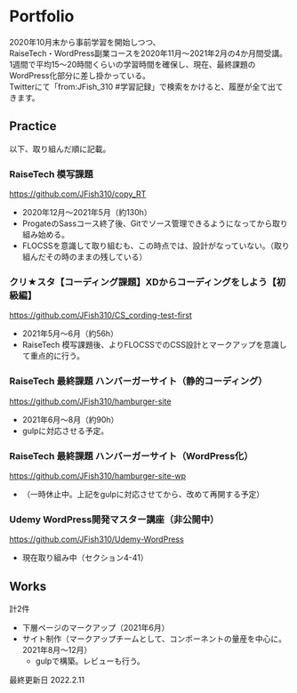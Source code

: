# Portfolio
2020年10月末から事前学習を開始しつつ、  
RaiseTech・WordPress副業コースを2020年11月～2021年2月の4か月間受講。  
1週間で平均15～20時間くらいの学習時間を確保し、現在、最終課題のWordPress化部分に差し掛かっている。  
Twitterにて「from:JFish_310 #学習記録」で検索をかけると、履歴が全て出てきます。


## Practice
以下、取り組んだ順に記載。

### RaiseTech 模写課題
https://github.com/JFish310/copy_RT
- 2020年12月～2021年5月（約130h）
- ProgateのSassコース終了後、Gitでソース管理できるようになってから取り組み始める。
- FLOCSSを意識して取り組むも、この時点では、設計がなっていない。（取り組んだその時のままの残している）

### クリ★スタ【コーディング課題】XDからコーディングをしよう【初級編】
https://github.com/JFish310/CS_cording-test-first
- 2021年5月～6月（約56h）
- RaiseTech 模写課題後、よりFLOCSSでのCSS設計とマークアップを意識して重点的に行う。

### RaiseTech 最終課題 ハンバーガーサイト（静的コーディング）
https://github.com/JFish310/hamburger-site
- 2021年6月～8月（約90h）
- gulpに対応させる予定。

### RaiseTech 最終課題 ハンバーガーサイト（WordPress化）
https://github.com/JFish310/hamburger-site-wp
- （一時休止中。上記をgulpに対応させてから、改めて再開する予定）

### Udemy WordPress開発マスター講座（非公開中）
https://github.com/JFish310/Udemy-WordPress
- 現在取り組み中（セクション4-41）


## Works
計2件
- 下層ページのマークアップ（2021年6月）
- サイト制作（マークアップチームとして、コンポーネントの量産を中心に。2021年8月～12月）
    - gulpで構築。レビューも行う。


最終更新日 2022.2.11